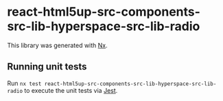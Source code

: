 # react-html5up-src-components-src-lib-hyperspace-src-lib-radio

This library was generated with [Nx](https://nx.dev).

## Running unit tests

Run `nx test react-html5up-src-components-src-lib-hyperspace-src-lib-radio` to execute the unit tests via [Jest](https://jestjs.io).

